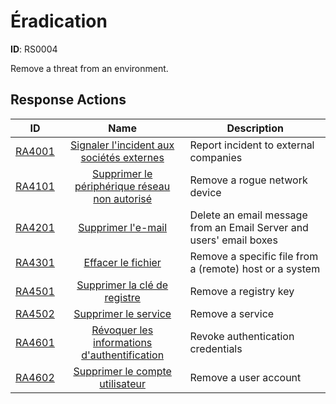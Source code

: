 # Éradication 

**ID**: RS0004

Remove a threat from an environment.
## Response Actions

| ID    | Name     | Description |
|:-----:|:--------:|-------------|
| [RA4001](../Response_Actions/RA_4001_report_incident_to_external_companies.md) | [Signaler l'incident aux sociétés externes](../Response_Actions/RA_4001_report_incident_to_external_companies.md) | Report incident to external companies |
| [RA4101](../Response_Actions/RA_4101_remove_rogue_network_device.md) | [Supprimer le périphérique réseau non autorisé](../Response_Actions/RA_4101_remove_rogue_network_device.md) | Remove a rogue network device |
| [RA4201](../Response_Actions/RA_4201_delete_email_message.md) | [Supprimer l'e-mail](../Response_Actions/RA_4201_delete_email_message.md) | Delete an email message from an Email Server and users' email boxes |
| [RA4301](../Response_Actions/RA_4301_remove_file.md) | [Effacer le fichier](../Response_Actions/RA_4301_remove_file.md) | Remove a specific file from a (remote) host or a system |
| [RA4501](../Response_Actions/RA_4501_remove_registry_key.md) | [Supprimer la clé de registre](../Response_Actions/RA_4501_remove_registry_key.md) | Remove a registry key |
| [RA4502](../Response_Actions/RA_4502_remove_service.md) | [Supprimer le service](../Response_Actions/RA_4502_remove_service.md) | Remove a service |
| [RA4601](../Response_Actions/RA_4601_revoke_authentication_credentials.md) | [Révoquer les informations d'authentification](../Response_Actions/RA_4601_revoke_authentication_credentials.md) | Revoke authentication credentials |
| [RA4602](../Response_Actions/RA_4602_remove_user_account.md) | [Supprimer le compte utilisateur](../Response_Actions/RA_4602_remove_user_account.md) | Remove a user account |